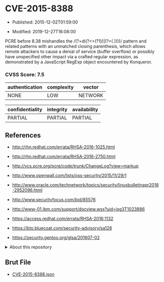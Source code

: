 # CVE-2015-8388

- Published: 2015-12-02T01:59:00

- Modified: 2019-12-27T16:08:00

PCRE before 8.38 mishandles the /(?=di(?<=(?1))|(?=(.))))/ pattern and related patterns with an unmatched closing parenthesis, which allows remote attackers to cause a denial of service (buffer overflow) or possibly have unspecified other impact via a crafted regular expression, as demonstrated by a JavaScript RegExp object encountered by Konqueror.

### CVSS Score: **7.5**

| authentication | complexity | vector |
| --- | --- | --- |
| NONE | LOW | NETWORK |

| confidentiality | integrity | availability |
| --- | --- | --- |
| PARTIAL | PARTIAL | PARTIAL |

## References

* http://rhn.redhat.com/errata/RHSA-2016-1025.html

* http://rhn.redhat.com/errata/RHSA-2016-2750.html

* http://vcs.pcre.org/pcre/code/trunk/ChangeLog?view=markup

* http://www.openwall.com/lists/oss-security/2015/11/29/1

* http://www.oracle.com/technetwork/topics/security/linuxbulletinapr2016-2952096.html

* http://www.securityfocus.com/bid/85576

* http://www-01.ibm.com/support/docview.wss?uid=isg3T1023886

* https://access.redhat.com/errata/RHSA-2016:1132

* https://bto.bluecoat.com/security-advisory/sa128

* https://security.gentoo.org/glsa/201607-02

<details>
<summary>About this repository</summary> 

  This repository is part of the project [Live Hack CVE](https://github.com/Live-Hack-CVE). Main website can be found [www.live-hack.org](https://www.live-hack.org) 
  
  Made by [Sn0wAlice](https://github.com/Sn0wAlice) for the people that care about security and need to have a feed of the latest CVEs. Hope you enjoy it, don't forget to star the repo and follow me on [Twitter](https://twitter.com/Sn0wAlice) and [Github](https://github.com/Sn0wAlice). And that is my [personnal website](https://www.alice-snow.me/)

  - [Home Page](https://github.com/Live-Hack-CVE)
  - [Framework](https://github.com/Live-Hack-CVE/cve-framework)
  - [CVE database](https://github.com/Live-Hack-CVE/full_database)
  - [Changelog](https://github.com/Live-Hack-CVE/Changelog)
</details>

## Brut File

* [CVE-2015-8388.json](https://raw.githubusercontent.com/Live-Hack-CVE/full_database/main/cves/2015/CVE-2015-8388.json)

